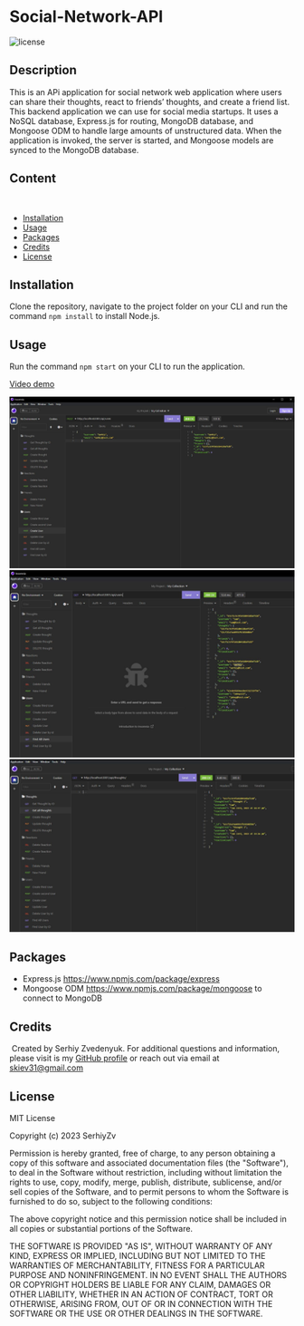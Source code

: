 # Social-Network-API

![license](https://img.shields.io/static/v1?label=license&message=MIT&color=brightgreen)

## Description 
This is an APi application for social network web application where users can share their thoughts, react to friends’ thoughts, and create a friend list.
​
This backend application we can use for social media startups. It uses a NoSQL database, Express.js for routing, MongoDB database, and Mongoose ODM to handle large amounts of unstructured data. When the application is invoked, the server is started, and Mongoose models are synced to the MongoDB database.

## Content
​
* [Installation](#installation)
* [Usage](#usage)
* [Packages](#packages)
* [Credits](#credits)
* [License](#license)

## Installation

Clone the repository, navigate to the project folder on your CLI and run the command ```npm install``` to install Node.js.

## Usage

Run the command  ```npm start``` on your CLI to run the application.

[Video demo](https://drive.google.com/file/d/1fmaXURvyU7j9lnmRRZ8neuUEaO9j1vIB/view?usp=sharing)

![Create User](./assets/images/Screenshot01.jpg)
![Get all Users](./assets/images/Screenshot02.jpg)
![Get all Thoughts](./assets/images/Screenshot03.jpg)


## Packages

* Express.js https://www.npmjs.com/package/express
* Mongoose ODM https://www.npmjs.com/package/mongoose to connect to MongoDB

## Credits
​
Created by Serhiy Zvedenyuk.
For additional questions and information, please visit is my [GitHub profile](https://github.com/SerhiyZv) or reach out via email at skiev31@gmail.com 

## License

MIT License

Copyright (c) 2023 SerhiyZv

Permission is hereby granted, free of charge, to any person obtaining a copy
of this software and associated documentation files (the "Software"), to deal
in the Software without restriction, including without limitation the rights
to use, copy, modify, merge, publish, distribute, sublicense, and/or sell
copies of the Software, and to permit persons to whom the Software is
furnished to do so, subject to the following conditions:

The above copyright notice and this permission notice shall be included in all
copies or substantial portions of the Software.

THE SOFTWARE IS PROVIDED "AS IS", WITHOUT WARRANTY OF ANY KIND, EXPRESS OR
IMPLIED, INCLUDING BUT NOT LIMITED TO THE WARRANTIES OF MERCHANTABILITY,
FITNESS FOR A PARTICULAR PURPOSE AND NONINFRINGEMENT. IN NO EVENT SHALL THE
AUTHORS OR COPYRIGHT HOLDERS BE LIABLE FOR ANY CLAIM, DAMAGES OR OTHER
LIABILITY, WHETHER IN AN ACTION OF CONTRACT, TORT OR OTHERWISE, ARISING FROM,
OUT OF OR IN CONNECTION WITH THE SOFTWARE OR THE USE OR OTHER DEALINGS IN THE
SOFTWARE.